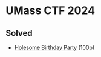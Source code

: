 # UMass CTF 2024

## Solved

-   [Holesome Birthday Party](./00_Holesome_Birtheday_Party.md) (100p)
